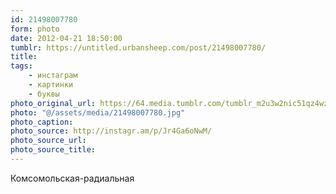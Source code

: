```yaml
---
id: 21498007780
form: photo
date: 2012-04-21 18:50:00
tumblr: https://untitled.urbansheep.com/post/21498007780/
title:
tags:
    - инстаграм
    - картинки
    - буквы
photo_original_url: https://64.media.tumblr.com/tumblr_m2u3w2nic51qz4wzio1_640.jpg
photo: "@/assets/media/21498007780.jpg"
photo_caption:
photo_source: http://instagr.am/p/Jr4Ga6oNwM/
photo_source_url:
photo_source_title:
---
```


<p>Комсомольская-радиальная</p>
